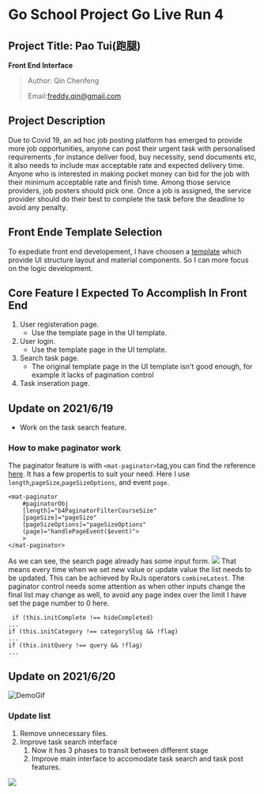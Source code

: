 # Go School Project Go Live Run 4
## Project Title: Pao Tui(跑腿)
**Front End Interface**
>Author: Qin Chenfeng
>
> Email:freddy.qin@gmail.com

## Project Description
Due to Covid 19, an ad hoc job posting platform has emerged to provide more job opportunities, anyone can post their urgent task with personalised requirements ,for instance deliver food, buy necessity, send documents etc, it also needs to include max acceptable rate and expected delivery time. Anyone who is interested in making pocket money can bid for the job with their minimum acceptable rate and finish time. Among those service providers, job posters should pick one. Once a job is assigned, the service provider should do their best to complete the task before the deadline to avoid any penalty.

## Front Ende Template Selection
To expediate front end developement, I have choosen a [template](https://themeforest.net/item/fuse-angularjs-material-design-admin-template/12931855?gclid=CjwKCAjwq7aGBhADEiwA6uGZpx14Dv86Apxo_47dPNLqdKC3U5N7gDGr9eBmZ-sn1-lpdgRpDAkTvhoCTmUQAvD_BwE) which provide UI structure layout and material components. So I can more focus on the logic development.

## Core Feature I Expected To Accomplish In Front End
1. User registeration page.
    - Use the template page in the UI template.
3. User login.
    - Use the template page in the UI template.
3. Search task page.
    - The original template page in the UI template isn't good enough, for example it lacks of pagination control
4. Task inseration page.

## Update on 2021/6/19
- Work on the task search feature.
### How to make paginator work
The paginator feature is with `<mat-paginator>`tag,you can find the reference [here](https://material.angular.io/components/paginator/overview).
It has a few propertis to suit your need. Here I use `length`,`pageSize`,`pageSizeOptions`, and event `page`.
```
<mat-paginator
    #paginatorObj
    [length]="b4PaginatorFilterCourseSize"
    [pageSize]="pageSize"
    [pageSizeOptions]="pageSizeOptions"
    (page)="handlePageEvent($event)">
    >
</mat-paginator>
```
As we can see, the search page already has some input form.
![](https://i.imgur.com/eyB3nnh.png)
That means every time when we set new value or update value the list needs to be updated. This can be achieved by RxJs operators `combineLatest`.
The paginator control needs some attention as when other inputs change the final list may change as well, to avoid any page index over the limit I have set the page number to 0 here.
```
 if (this.initComplete !== hideCompleted)
...
if (this.initCategory !== categorySlug && !flag)
...
if (this.initQuery !== query && !flag)
...

```
## Update on 2021/6/20
![DemoGif](https://github.com/qinchenfeng/ProjectGoLiveRun4FrontEnd/blob/dev/src/assets/gif/Animation.gif)
### Update list
1. Remove unnecessary files.
2. Improve task search interface
    1. Now it has 3 phases to transit between different stage
    2. Improve main interface to accomodate task search and task post features.

![](https://i.imgur.com/loUh43E.png)
